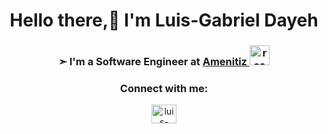 <h1 align="center">Hello there,👋 I'm Luis-Gabriel Dayeh </h1>
<h3 align="center"> ➣ I'm a Software Engineer at <a href="https://www.amenitiz.com/" target="_blank"> Amenitiz </a><img src="https://cdn-images.welcometothejungle.com/zx68grPIyEV8FtOZzrT2vOP3s_BRxWtxPFdi2J0qm-c/rs:auto:200::/q:85/czM6Ly93dHRqLXByb2R1Y3Rpb24vdXBsb2Fkcy9vcmdhbml6YXRpb24vbG9nby83OTMxLzE1NzI1My9mYmNmZDE5MS01ZmY0LTQzZGUtODA5Ni0yZDY5MTNkZmU4MjAucG5n](https://photos.wellfound.com/startups/i/5682899-28782951dedbef1af3008eaa266c1599-medium_jpg.jpg?buster=1681311563)" alt="react" width="32" height="32"/></h3> 

<h3 align="center">Connect with me: </h3>

<p align="center"><a href="https://www.linkedin.com/in/luis-gabrieldayeh/" target="blank"><img align="center" src="https://raw.githubusercontent.com/rahuldkjain/github-profile-readme-generator/master/src/images/icons/Social/linked-in-alt.svg" alt="luis-gabriel ayman dayeh" height="30" width="40" /></a>
</p>
 
